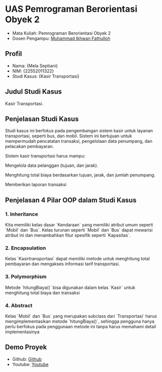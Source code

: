 # UAS Pemrograman Berorientasi Obyek 2
<ul>
  <li>Mata Kuliah: Pemrograman Berorientasi Obyek 2</li>
  <li>Dosen Pengampu: <a href="https://github.com/Muhammad-Ikhwan-Fathulloh">Muhammad Ikhwan Fathulloh</a></li>
</ul>

## Profil
<ul>
  <li>Nama: {Mela Septiani}</li>
  <li>NIM: {22552011322}</li>
  <li>Studi Kasus: {Kasir Transportasi}</li>
</ul>

## Judul Studi Kasus
<p>Kasir Transportasi.</p>

## Penjelasan Studi Kasus
<p>Studi kasus ini berfokus pada pengembangan sistem kasir untuk layanan transportasi, seperti bus, dan mobil. Sistem ini bertujuan untuk mempermudah pencatatan transaksi, pengelolaan data penumpang, dan pelacakan pembayaran.

Sistem kasir transportasi harus mampu:

Mengelola data pelanggan (tujuan, dan jarak).

Menghitung total biaya berdasarkan tujuan, jarak, dan jumlah penumpang.

Memberikan laporan transaksi </p>

## Penjelasan 4 Pilar OOP dalam Studi Kasus

### 1. Inheritance
<p>Kita memiliki kelas dasar `Kendaraan` yang memiliki atribut umum seperti `Mobil` dan `Bus`.
  Kelas turunan seperti `Mobil` dan `Bus` dapat mewarisi atribut ini dan menambahkan fitur spesifik seperti `Kapasitas`.</p>

### 2. Encapsulation
<p>Kelas `Kasirtransportasi` dapat memiliki metode untuk menghitung total pembayaran dan mengakses informasi tarif transportasi.
</p>

### 3. Polymorphism
<p>Metode `hitungBiaya()` bisa digunakan dalam kelas `Kasir` untuk menghitung total biaya dan transaksi</p>

### 4. Abstract
<p>Kelas `Mobil` dan `Bus` yang merupakan subclass dari `Transportasi` harus mengimplementasikan metode `hitungBiaya()`, sehingga pengguna hanya perlu berfokus pada penggunaan metode ini tanpa harus memahami detail implementasinya</p>

## Demo Proyek
<ul>
  <li>Github: <a href="https://github.com/melaseptiani-bit">Github</a></li>
  <li>Youtube: <a href="https://youtu.be/kI6P7lJ4Kjg">Youtube</a></li>
</ul>
